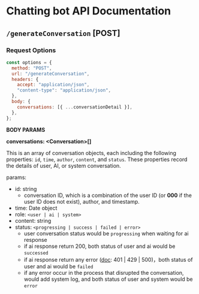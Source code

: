 # Chatting bot API Documentation

## `/generateConversation` [POST]

### Request Options

```js
const options = {
  method: "POST",
  url: "/generateConversation",
  headers: {
    accept: "application/json",
    "content-type": "application/json",
  },
  body: {
    conversations: [{ ...conversationDetail }],
  },
};
```

**BODY PARAMS**

**conversations: \<Conversation\>[]**

This is an array of conversation objects, each including the following properties: `id`, `time`, `author`, `content`, and `status`. These properties record the details of user, AI, or system conversation.

params:

- id: string
  - conversation ID, which is a combination of the user ID (or **000** if the user ID does not exist), author, and timestamp.
- time: Date object
- role: `<user | ai | system>`
- content: string
- status: `<progressing | success | failed | error>`
  - user conversation status would be `progressing` when waiting for ai response
  - if ai response return 200, both status of user and ai would be `successed`
  - if ai response return any error ([doc](https://platform.openai.com/docs/guides/error-codes/api-errors): 401 | 429 | 500)，both status of user and ai would be `failed`
  - if any error occur in the process that disrupted the conversation, would add system log, and both status of user and system would be `error`

